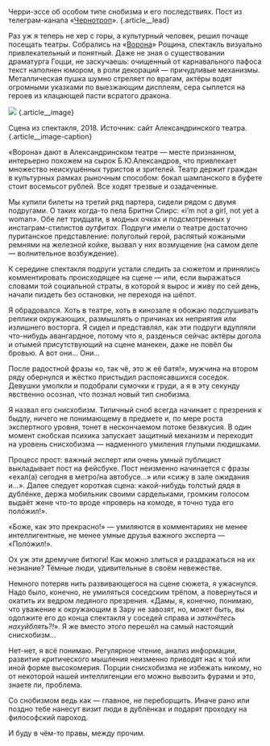 Черри-эссе об особом типе снобизма и его последствиях. Пост из телеграм-канала «[Чернотроп][1]». {.article\_\_lead}

​​Раз уж я теперь не хер с горы, а культурный человек, решил почаще посещать театры. Собрались на «[Ворона][2]» Рощина, спектакль визуально привлекательный и понятный. Даже не зная о существовании драматурга Гоцци, не заскучаешь: очищенный от карнавального пафоса текст наполнен юмором, в роли декораций — причудливые механизмы. Металлическая пушка шумно стреляет по врагам, актёры водят огромными указками по выезжающим дисплеям, сера сыплется на героев из клацающей пасти всратого дракона.

![][image-1] {.article\_\_image}

Сцена из спектакля, 2018. Источник: сайт Александринского театра. {.article\_\_image-caption}

«Ворона» дают в Александринском театре — месте признанном, интерьерно похожем на сырок Б.Ю.Александров, что привлекает множество неискушённых туристов и зрителей. Театр держит граждан в культурных рамках рыночным способом: бокал шампанского в буфете стоит восемьсот рублей. Все ходят трезвые и озадаченные.

Мы купили билеты на третий ряд партера, сидели рядом с двумя подругами. О таких когда-то пела Бритни Спирс: «i’m not a girl, not yet a woman». Обе лет тридцати, в модных очках и подсмотренных у инстаграм-стилистов _аутфитах_. Подруги имели о театре достаточно пуританское представление: полуголый герой, распятый кожаными ремнями на железной койке, вызвал у них возмущение (на самом деле — волнительное возбуждение).

К середине спектакля подруги устали следить за сюжетом и принялись комментировать происходящее на сцене — или, если выражаться словами той социальной страты, в которой я вырос и живу по сей день, начали пиздеть без остановки, не переходя на шёпот.

Я обрадовался. Хоть в театре, хоть в кинозале я обожаю подслушивать реплики окружающих, размышлять о причинах их неприятия или излишнего восторга. Я сидел и представлял, как эти подруги вдупляли что-нибудь авангардное, потому что я, разденься сейчас актёры догола и отымей присутствующий на сцене манекен, даже не повёл бы бровью. А вот они… Они…

После радостной фразы «о, так чё, это ж её батя!», мужчина на втором ряду обернулся и жёстко пристыдил распоясавшихся соседок. Девушки умолкли и подобрали сумочки к груди, а я в эту секунду явственно осознал, что познал новый тип снобизма.

Я назвал его снисхобизм. Типичный сноб всегда начинает с презрения к быдлу, ничего не понимающему в предмете и, по мере роста экспертного уровня, тонет в нескончаемом потоке безвкусия. В один момент снобская психика запускает защитный механизм и переходит на уровень снисхобизма — надменного умиления глупыми людишками.

Процесс прост: важный эксперт или очень умный публицист выкладывает пост на фейсбуке. Пост неизменно начинается с фразы «ехал(а) сегодня в метро/на автобусе…» или «сижу в зале ожидания и…». Далее следует короткая сцена: какой-нибудь толстый дядя в дублёнке, держа мобильник своими сардельками, громким голосом выдаёт жене что-то вроде «проверь на комоде, я точно туда его полóжил!».

«Боже, как это прекрасно!» — умиляются в комментариях не менее интеллигентные, не менее умные друзья важного эксперта — «Полóжил!». 

Ох уж эти дремучие битюги! Как можно злиться и раздражаться на их незнание? Тёмные люди, удивительные в своём невежестве.

Немного потеряв нить развивающегося на сцене сюжета, я ужаснулся. Надо было, конечно, не умиляться соседским трёпом, а повернуться и окатить их ведром ледяного презрения. «Дамы, я, конечно, понимаю, что уважение к окружающим в Зару не завозят, но, может быть, вы одолжите его до конца спектакля у соседей справа и _заткнётесь нахуйблять?!_». Я же вместо этого перешёл на самый настоящий снисхобизм…

Нет-нет, я всё понимаю. Регулярное чтение, анализ информации, развитие критического мышления неизменно приводят нас к той или иной форме высокомерия. Порции снисхобизма не избежать никому, но от некоторой нашей интеллигенции его можно вывозить фурами и это, знаете ли, проблема. 

Со снобизмом ведь как — главное, не переборщить. Иначе рано или поздно тебе нанесут визит люди в дублёнках и подарят проходку на философский пароход.

И буду в чём-то правы, между прочим.

[1]:	http://teleg.run/blacktrope
[2]:	https://alexandrinsky.ru/afisha-i-bilety/voron/

[image-1]:	http://sayocean.me/img/esse-raven.jpg